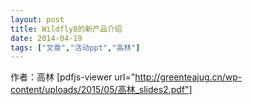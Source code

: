 ```yaml
---
layout: post
title: Wildfly8的新产品介绍
date: 2014-04-19
tags: ["文章","活动ppt","高林"]
---
```


作者：高林
[pdfjs-viewer url="http://greenteajug.cn/wp-content/uploads/2015/05/高林_slides2.pdf"]